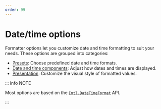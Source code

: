 ```yaml
---
order: 99
---
```


# Date/time options

Formatter options let you customize date and time formatting to suit your needs. These options are grouped into categories:

- [Presets](presets.md): Choose predefined date and time formats.
- [Date and time components](date-time-component-options.md): Adjust how dates and times are displayed.
- [Presentation](presentation-options.md): Customize the visual style of formatted values.

::: info NOTE

Most options are based on the [`Intl.DateTimeFormat`](https://developer.mozilla.org/en-US/docs/Web/JavaScript/Reference/Global_Objects/Intl/DateTimeFormat/DateTimeFormat) API.

:::
